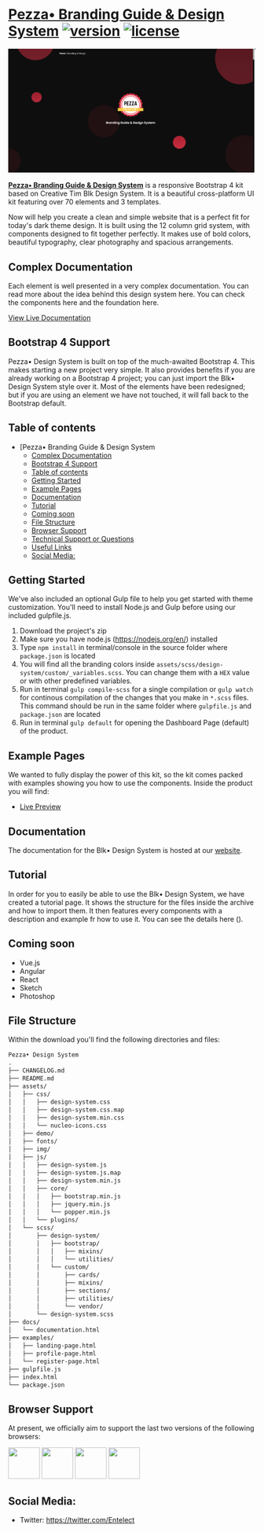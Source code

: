 # [Pezza• Branding Guide &amp; Design  System](https://entelect-incubator.github.io/design-system/) [![version][version-badge]][CHANGELOG] [![license][license-badge]][LICENSE]

![Pezza Design System](2020-12-13-17-12-43.png)

**[Pezza• Branding Guide &amp; Design  System](http://demos.creative-tim.com/blk-design-system/index.html)** is a responsive Bootstrap 4 kit based on Creative Tim Blk Design System. It is a beautiful cross-platform UI kit featuring over 70 elements and 3 templates.

Now will help you create a clean and simple website that is a perfect fit for today's dark theme design. It is built using the 12 column grid system, with components designed to fit together perfectly. It makes use of bold colors, beautiful typography, clear photography and spacious arrangements.

## Complex Documentation

Each element is well presented in a very complex documentation. You can read more about the idea behind this design system here. You can check the components here and the foundation here.

[View Live Documentation](https://entelect-incubator.github.io/design-system/docs/documentation.html)

## Bootstrap 4 Support

Pezza• Design System is built on top of the much-awaited Bootstrap 4. This makes starting a new project very simple. It also provides benefits if you are already working on a Bootstrap 4 project; you can just import the Blk• Design System style over it. Most of the elements have been redesigned; but if you are using an element we have not touched, it will fall back to the Bootstrap default.

## Table of contents

- [Pezza• Branding Guide &amp; Design  System
  - [Complex Documentation](#complex-documentation)
  - [Bootstrap 4 Support](#bootstrap-4-support)
  - [Table of contents](#table-of-contents)
  - [Getting Started](#getting-started)
  - [Example Pages](#example-pages)
  - [Documentation](#documentation)
  - [Tutorial](#tutorial)
  - [Coming soon](#coming-soon)
  - [File Structure](#file-structure)
  - [Browser Support](#browser-support)
  - [Technical Support or Questions](#technical-support-or-questions)
  - [Useful Links](#useful-links)
  - [Social Media:](#social-media)

## Getting Started

We've also included an optional Gulp file to help you get started with theme customization. You'll need to install Node.js and Gulp before using our included gulpfile.js.

1. Download the project's zip
2. Make sure you have node.js (https://nodejs.org/en/) installed
3. Type `npm install` in terminal/console in the source folder where `package.json` is located
4. You will find all the branding colors inside `assets/scss/design-system/custom/_variables.scss`. You can change them with a `HEX` value or with other predefined variables.
5. Run in terminal `gulp compile-scss` for a single compilation or `gulp watch` for continous compilation of the changes that you make in `*.scss` files. This command should be run in the same folder where `gulpfile.js` and `package.json` are located
6. Run in terminal `gulp default` for opening the Dashboard Page (default) of the product.

## Example Pages

We wanted to fully display the power of this kit, so the kit comes packed with examples showing you how to use the components. Inside the product you will find:

+ [Live Preview](https://entelect-incubator.github.io/design-system/)

## Documentation

The documentation for the Blk• Design System is hosted at our [website](https://entelect-incubator.github.io/design-system/docs/documentation.html).

## Tutorial

In order for you to easily be able to use the Blk• Design System, we have created a tutorial page. It shows the structure for the files inside the archive and how to import them. It then features every components with a description and example fr how to use it. You can see the details here ().

## Coming soon

- Vue.js
- Angular
- React
- Sketch
- Photoshop

## File Structure

Within the download you'll find the following directories and files:

```
Pezza• Design System
.
├── CHANGELOG.md
├── README.md
├── assets/
│   ├── css/
│   │   ├── design-system.css
│   │   ├── design-system.css.map
│   │   ├── design-system.min.css
│   │   └── nucleo-icons.css
│   ├── demo/
│   ├── fonts/
│   ├── img/
│   ├── js/
│   │   ├── design-system.js
│   │   ├── design-system.js.map
│   │   ├── design-system.min.js
│   │   ├── core/
│   │   │   ├── bootstrap.min.js
│   │   │   ├── jquery.min.js
│   │   │   └── popper.min.js
│   │   └── plugins/
│   └── scss/
│       ├── design-system/
│       │   ├── bootstrap/
│       │   │   ├── mixins/
│       │   │   └── utilities/
│       │   └── custom/
│       │       ├── cards/
│       │       ├── mixins/
│       │       ├── sections/
│       │       ├── utilities/
│       │       └── vendor/
│       └── design-system.scss
├── docs/
│   └── documentation.html
├── examples/
│   ├── landing-page.html
│   ├── profile-page.html
│   └── register-page.html
├── gulpfile.js
├── index.html
└── package.json
```

## Browser Support

At present, we officially aim to support the last two versions of the following browsers:

<img src="https://s3.amazonaws.com/creativetim_bucket/github/browser/chrome.png" width="64" height="64"> <img src="https://s3.amazonaws.com/creativetim_bucket/github/browser/firefox.png" width="64" height="64"> <img src="https://s3.amazonaws.com/creativetim_bucket/github/browser/edge.png" width="64" height="64"> <img src="https://s3.amazonaws.com/creativetim_bucket/github/browser/safari.png" width="64" height="64">

## Social Media:

* Twitter: <https://twitter.com/Entelect>

[CHANGELOG]: ./CHANGELOG.md
[LICENSE]: ./LICENSE
[version-badge]: https://img.shields.io/badge/version-1.0.0-blue.svg
[license-badge]: https://img.shields.io/badge/license-MIT-blue.svg
